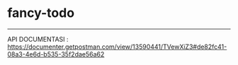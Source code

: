 # fancy-todo
---
API DOCUMENTASI : https://documenter.getpostman.com/view/13590441/TVewXiZ3#de82fc41-08a3-4e6d-b535-35f2dae56a62
